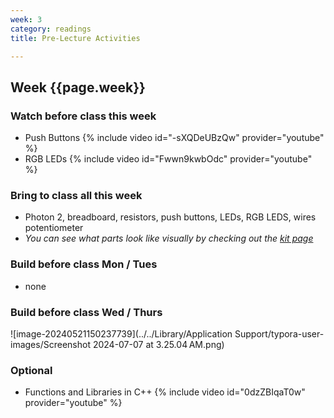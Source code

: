 ```yaml
---
week: 3
category: readings
title: Pre-Lecture Activities

---
```


## Week {{page.week}}

### Watch before class this week

* Push Buttons
  {% include video id="-sXQDeUBzQw" provider="youtube" %}
* RGB LEDs
  {% include video id="Fwwn9kwbOdc" provider="youtube" %}

### Bring to class all this week

- Photon 2, breadboard, resistors, push buttons, LEDs, RGB LEDS, wires potentiometer
- *You can see what parts look like visually by checking out the [kit page](https://reparke.github.io/ITP348-Physical-Computing/kit)*

### Build before class Mon / Tues 

- none

### Build before class Wed / Thurs 

![image-20240521150237739](../../Library/Application Support/typora-user-images/Screenshot 2024-07-07 at 3.25.04 AM.png)

### Optional

* Functions and Libraries in C++
  {% include video id="0dzZBIqaT0w" provider="youtube" %}
